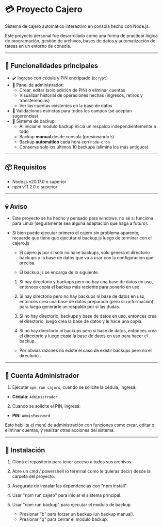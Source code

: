 # 💳 Proyecto Cajero

Sistema de cajero automático interactivo en consola hecho con Node.js.

Este proyecto personal fue desarrollado como una forma de practicar lógica de programación, gestión de archivos, bases de datos y automatización de tareas en un entorno de consola.

---

## 🚀 Funcionalidades principales

- ✔️ Ingreso con cédula y PIN encriptado (`bcrypt`)
- 🏦 Panel de administrador:
  - Crear, editar (solo edición de PIN) o eliminar cuentas
  - Visualizar historial de operaciones hechas (ingresos, retiros y transferencias)
  - Ver las cuentas existentes en la base de datos
- 🧪 Validaciones estrictas para todos los campos (se aceptan sugerencias)
- 💾 Sistema de backup:
  - Al iniciar el modulo backup inicia un respaldo independientemente a todo
  - Backup **manual** desde consola (presionando `b`)
  - Backup **automático** cada hora con `node-cron`
  - Conserva solo los últimos 10 backups (elimina los más antiguos)

---

## 📦 Requisitos

- Node.js v20.17.0 o superior  
- npm v11.2.0 o superior

---

## 💀 Aviso

- Este proyecto se ha hecho y pensado para windows, no sé si funciona para Linux (seguramente sea alguna adaptación que haga a futuro).

- Si bien puede ejecutar primero el cajero sin problema aparente, recuerde que tiene que ejecutar el backup.js luego de terminar con el cajero.js

  - El cajero.js por si solo no hace backups, solo genera el directorio backups y la base de datos que va a usar con la configuracion que precisa.

  - El backup.js se encarga de lo siguiente:
  
  1. Si hay directorio y backups pero no hay una base de datos en uso, entonces copia el backup más reciente para ponerlo en uso.
  
  2. Si hay directorio pero no hay backups ni base de datos en uso, entonces crea una base de datos preparada (pero sin informacion) para luego generarle un respaldo por si las dudas.

  3. Si no hay directorio, backups y base de datos en uso, entonces crea el directorio, luego crea la base de datos y le hace una copia.

  4. Si no hay directorio ni backups pero si base de datos, entonces crea el directorio y luego copia la base de datos en uso para hacer el backup.

  - Por obvias razones no existe el caso de existir backups pero no el directorio...

---

## 🔐 Cuenta Administrador

1. Ejecutar `npm run cajero`, cuando se solicite la cédula, ingresá:
  - **Cédula**: `Administrador`

2. Cuando se solicite el PIN, ingresá:
  - **PIN**: `AdminPassword`

Esto habilita el menú de administración con funciones como crear, editar o eliminar cuentas, y realizar otras acciones del sistema.

---

## 📂 Instalación

1. Cloná el repositorio para tener acceso a todos sus archivos.

2. Abre un cmd / powershell (o terminal como le quieras decir) desde la carpeta del proyecto.

3. Asegurate de instalar las dependencias con "npm install".

4. Usar "npm run cajero" para iniciar el sistema principal.

4. Usar "npm run backup" para ejecutar el modulo de backup.
    - Presionar "b" para forzar un backup (un backup manual).
    - Presionar "q" para cerrar el modulo backup.
